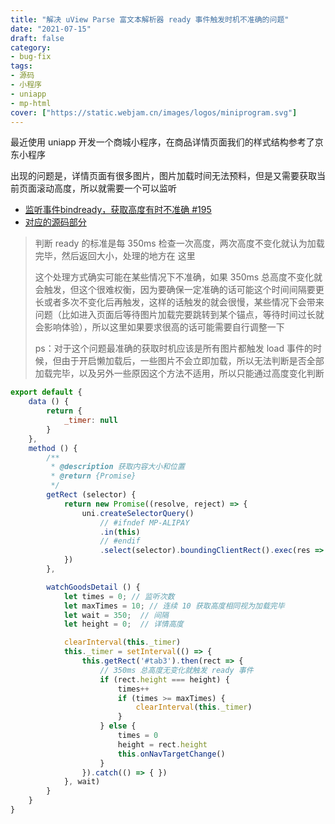 ```yaml
---
title: "解决 uView Parse 富文本解析器 ready 事件触发时机不准确的问题"
date: "2021-07-15"
draft: false
category:
- bug-fix
tags:
- 源码
- 小程序
- uniapp
- mp-html
cover: ["https://static.webjam.cn/images/logos/miniprogram.svg"]
---
```



最近使用 uniapp 开发一个商城小程序，在商品详情页面我们的样式结构参考了京东小程序

出现的问题是，详情页面有很多图片，图片加载时间无法预料，但是又需要获取当前页面滚动高度，所以就需要一个可以监听




- [监听事件bindready，获取高度有时不准确 #195](https://github.com/jin-yufeng/mp-html/issues/195)
- [对应的源码部分](https://github.com/jin-yufeng/mp-html/blob/master/src/miniprogram/index.js#L336)


> 判断 ready 的标准是每 350ms 检查一次高度，两次高度不变化就认为加载完毕，然后返回大小，处理的地方在 这里
>
> 这个处理方式确实可能在某些情况下不准确，如果 350ms 总高度不变化就会触发，但这个很难权衡，因为要确保一定准确的话可能这个时间间隔要更长或者多次不变化后再触发，这样的话触发的就会很慢，某些情况下会带来问题（比如进入页面后等待图片加载完要跳转到某个锚点，等待时间过长就会影响体验），所以这里如果要求很高的话可能需要自行调整一下
>
> ps：对于这个问题最准确的获取时机应该是所有图片都触发 load 事件的时候，但由于开启懒加载后，一些图片不会立即加载，所以无法判断是否全部加载完毕，以及另外一些原因这个方法不适用，所以只能通过高度变化判断


```js
export default {
	data () {
		return {
			_timer: null
		}
	},
	method () {
		/**
		 * @description 获取内容大小和位置
		 * @return {Promise}
		 */
		getRect (selector) {
			return new Promise((resolve, reject) => {
				uni.createSelectorQuery()
					// #ifndef MP-ALIPAY
					.in(this)
					// #endif
					.select(selector).boundingClientRect().exec(res => res[0] ? resolve(res[0]) : reject(Error('Root label not found')))
			})
		},

		watchGoodsDetail () {
			let times = 0; // 监听次数
			let maxTimes = 10; // 连续 10 获取高度相同视为加载完毕
			let wait = 350;  // 间隔
			let height = 0;  // 详情高度

			clearInterval(this._timer)
			this._timer = setInterval(() => {
				this.getRect('#tab3').then(rect => {
					// 350ms 总高度无变化就触发 ready 事件
					if (rect.height === height) {
						times++
						if (times >= maxTimes) {
							clearInterval(this._timer)
						}
					} else {
						times = 0
						height = rect.height
						this.onNavTargetChange()
					}
				}).catch(() => { })
			}, wait)
		}
	}
}
```